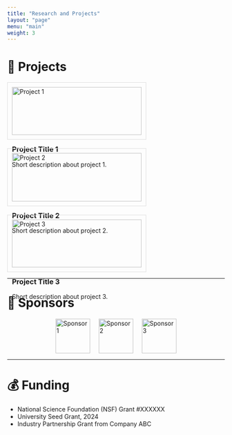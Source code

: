 ```yaml
---
title: "Research and Projects"
layout: "page"
menu: "main"
weight: 3
---
```


# 🧪 Projects

<div style="display: flex; flex-wrap: wrap; gap: 20px;">

<div style="flex: 1 1 300px; max-width: 300px; border: 1px solid #ddd; padding: 10px;">
  <img src="/images/project1.jpg" alt="Project 1" style="width:100%;">
  <h3>Project Title 1</h3>
  <p>Short description about project 1.</p>
</div>

<div style="flex: 1 1 300px; max-width: 300px; border: 1px solid #ddd; padding: 10px;">
  <img src="/images/project2.jpg" alt="Project 2" style="width:100%;">
  <h3>Project Title 2</h3>
  <p>Short description about project 2.</p>
</div>

<div style="flex: 1 1 300px; max-width: 300px; border: 1px solid #ddd; padding: 10px;">
  <img src="/images/project3.jpg" alt="Project 3" style="width:100%;">
  <h3>Project Title 3</h3>
  <p>Short description about project 3.</p>
</div>

</div>

---

# 🤝 Sponsors

<div style="display: flex; flex-wrap: wrap; gap: 20px; justify-content: center; align-items: center; margin-top: 20px;">

  <img src="/images/sponsor1.png" alt="Sponsor 1" style="height: 80px;">
  <img src="/images/sponsor2.png" alt="Sponsor 2" style="height: 80px;">
  <img src="/images/sponsor3.png" alt="Sponsor 3" style="height: 80px;">

</div>

---

# 💰 Funding

- National Science Foundation (NSF) Grant #XXXXXX
- University Seed Grant, 2024
- Industry Partnership Grant from Company ABC


